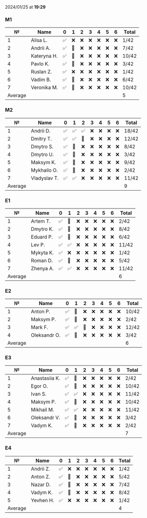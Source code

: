 2024/01/25 at **19:29**
### M1
|№|Name|0|1|2|3|4|5|6|Total|
|-----|-----|-----|-----|-----|-----|-----|-----|-----|-----|
|1|Alisa L.|✅|❌|❌|❌|❌|❌|❌|1/42|
|2|Andrii A.|✅|🔄|❌|❌|❌|❌|❌|7/42|
|3|Kateryna H.|✅|🔄|❌|❌|❌|❌|❌|10/42|
|4|Pavlo K.|✅|🔄|❌|❌|❌|❌|❌|3/42|
|5|Ruslan Z.|✅|❌|❌|❌|❌|❌|❌|1/42|
|6|Vadim B.|✅|🔄|❌|❌|❌|❌|❌|6/42|
|7|Veronika M.|✅|🔄|❌|❌|❌|❌|❌|10/42|
|Average|||||||||5|
### M2
|№|Name|0|1|2|3|4|5|6|Total|
|-----|-----|-----|-----|-----|-----|-----|-----|-----|-----|
|1|Andrii D.|✅|✅|✅|❌|❌|❌|❌|18/42|
|2|Dmitry T.|✅|✅|🔄|❌|❌|❌|❌|12/42|
|3|Dmytro S.|✅|🔄|❌|❌|❌|❌|❌|8/42|
|4|Dmytro U.|✅|🔄|❌|❌|❌|❌|❌|3/42|
|5|Maksym K.|✅|🔄|❌|❌|❌|❌|❌|9/42|
|6|Mykhailo O.|✅|🔄|❌|❌|❌|❌|❌|2/42|
|7|Vladyslav T.|✅|✅|❌|❌|❌|❌|❌|11/42|
|Average|||||||||9|
### E1
|№|Name|0|1|2|3|4|5|6|Total|
|-----|-----|-----|-----|-----|-----|-----|-----|-----|-----|
|1|Artem T.|✅|🔄|❌|❌|❌|❌|❌|2/42|
|2|Dmytro K.|✅|🔄|❌|❌|❌|❌|❌|8/42|
|3|Eduard P.|✅|🔄|❌|❌|❌|❌|❌|6/42|
|4|Lev P.|✅|✅|❌|❌|❌|❌|❌|11/42|
|5|Mykyta K.|✅|❌|❌|❌|❌|❌|❌|1/42|
|6|Roman D.|✅|🔄|❌|❌|❌|❌|❌|5/42|
|7|Zhenya A.|✅|✅|❌|❌|❌|❌|❌|11/42|
|Average|||||||||6|
### E2
|№|Name|0|1|2|3|4|5|6|Total|
|-----|-----|-----|-----|-----|-----|-----|-----|-----|-----|
|1|Anton P.|✅|🔄|❌|❌|❌|❌|❌|10/42|
|2|Maksym P.|✅|🔄|❌|❌|❌|❌|❌|2/42|
|3|Mark F.|✅|✅|🔄|❌|❌|❌|❌|12/42|
|4|Oleksandr O.|✅|🔄|❌|❌|❌|❌|❌|3/42|
|Average|||||||||6|
### E3
|№|Name|0|1|2|3|4|5|6|Total|
|-----|-----|-----|-----|-----|-----|-----|-----|-----|-----|
|1|Anastasiia K.|✅|🔄|❌|❌|❌|❌|❌|2/42|
|2|Egor O.|✅|🔄|❌|❌|❌|❌|❌|10/42|
|3|Ivan S.|✅|✅|❌|❌|❌|❌|❌|11/42|
|4|Maksym P.|✅|🔄|❌|❌|❌|❌|❌|10/42|
|5|Mikhail M.|✅|✅|❌|❌|❌|❌|❌|11/42|
|6|Oleksandr V.|✅|🔄|❌|❌|❌|❌|❌|3/42|
|7|Vadym K.|✅|🔄|❌|❌|❌|❌|❌|2/42|
|Average|||||||||7|
### E4
|№|Name|0|1|2|3|4|5|6|Total|
|-----|-----|-----|-----|-----|-----|-----|-----|-----|-----|
|1|Andrii Z.|✅|❌|❌|❌|❌|❌|❌|1/42|
|2|Anton Z.|✅|🔄|❌|❌|❌|❌|❌|5/42|
|3|Nazar D.|✅|🔄|❌|❌|❌|❌|❌|7/42|
|4|Vadym K.|✅|🔄|❌|❌|❌|❌|❌|8/42|
|5|Yevhen H.|✅|❌|❌|❌|❌|❌|❌|1/42|
|Average|||||||||4|
